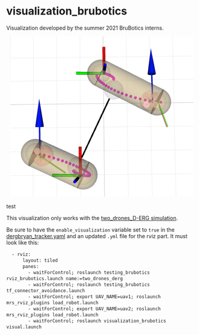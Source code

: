 # visualization_brubotics
Visualization developed by the summer 2021 BruBotics interns.

<p align="center">
  <img width="485" height="424" src="https://github.com/mrs-brubotics/visualization_brubotics/blob/main/.fig/derg5.png">
  <figcaption> test </figcaption>
</p>

This visualization only works with the [two_drones_D-ERG simulation](https://github.com/mrs-brubotics/testing_brubotics/tree/master/tmux_scripts/bryan/two_drones_D-ERG).

Be sure to have the `enable_visualization` variable set to `true` in the [dergbryan_tracker.yaml](https://github.com/mrs-brubotics/trackers_brubotics/blob/master/config/default/dergbryan_tracker.yaml) and an updated ```.yml``` file for the rviz part.
It must look like this:
```
  - rviz:
      layout: tiled
      panes:
        - waitForControl; roslaunch testing_brubotics rviz_brubotics.launch name:=two_drones_derg
        - waitForControl; roslaunch testing_brubotics tf_connector_avoidance.launch 
        - waitForControl; export UAV_NAME=uav1; roslaunch mrs_rviz_plugins load_robot.launch
        - waitForControl; export UAV_NAME=uav2; roslaunch mrs_rviz_plugins load_robot.launch
        - waitForControl; roslaunch visualization_brubotics visual.launch
```
